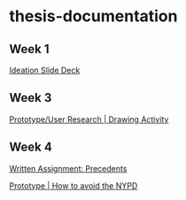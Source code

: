 # thesis-documentation

## Week 1
[Ideation Slide Deck](https://iltimasd.github.io/thesis-documentation/Week%201)

## Week 3
[Prototype/User Research | Drawing Activity](https://iltimasd.github.io/thesis-documentation/Week%203)

## Week 4
[Written Assignment: Precedents](https://iltimasd.github.io/thesis-documentation/Week%204)

[Prototype \| How to avoid the NYPD](https://iltimasd.github.io/thesis-documentation/Week%204/Prototype-2)